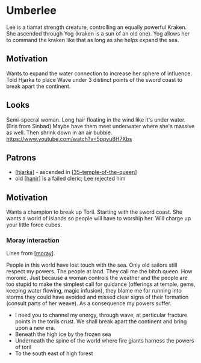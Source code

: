 # Umberlee
Lee is a tiamat strength creature, controlling an equally powerful Kraken.
She ascended through Yog (kraken is a sun of an old one).
Yog allows her to command the kraken like that as long as she helps expand the sea.

## Motivation
Wants to expand the water connection to increase her sphere of influence. Told Hjarka to place Wave under 3 distinct points of the sword coast to break apart the continent.

## Looks
Semi-specral woman. Long hair floating in the wind like it's under water. (Eris from Sinbad)
Maybe have them meet underwater where she's massive as well. Then shrink down in an air bubble.
https://www.youtube.com/watch?v=5ppyu8H7Xbs

## Patrons
- [[hjarka]] - ascended in [[35-temple-of-the-queen]]
- old [[hanir]] is a failed cleric; Lee rejected him

## Motivation
Wants a champion to break up Toril. Starting with the sword coast. She wants a world of islands so people will have to worship her.
Will charge up your little force cubes.

### Moray interaction
Lines from [[moray]].

People in this world have lost touch with the sea. Only old sailors still respect my powers. The people at land. They call me the bitch queen. How moronic. Just because a woman controls the weather and the people are too stupid to make the simplest call for guidance (offerings at temple, gems, keeping water flowing, magic infusion), they blame me for running into storms they could have avoided and missed clear signs of their formation (consult parts of her weave). As a consequence my powers suffer.

- I need you to channel my energy, through wave, at particular fracture points in the torils crust. We shall break apart the continent and bring upon a new era.
- Beneath the high ice by the frozen sea
- Underneath the spine of the world where fire giants harness the powers of toril
- To the south east of high forest

[//begin]: # "Autogenerated link references for markdown compatibility"
[hjarka]: ../pcs/hjarka "Hjarka"
[35-temple-of-the-queen]: ../recaps/35-temple-of-the-queen "35-temple-of-the-queen"
[hanir]: ../pcs/hanir "Hanir"
[moray]: ../seaofbones/moray "Moray"
[//end]: # "Autogenerated link references"
